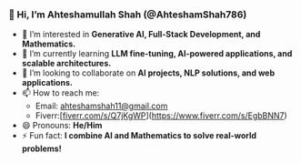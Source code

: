 ### 👋 Hi, I’m Ahteshamullah Shah (@AhteshamShah786)
- 👀 I’m interested in **Generative AI, Full-Stack Development, and Mathematics.**  
- 🌱 I’m currently learning **LLM fine-tuning, AI-powered applications, and scalable architectures.**  
- 💞️ I’m looking to collaborate on **AI projects, NLP solutions, and web applications.**  
- 📫 How to reach me:  
  - Email: [ahteshamshah11@gmail.com](mailto:ahteshamshah11@gmail.com)    
  - Fiverr:[[fiverr.com/s/Q7jKgWP](https://www.fiverr.com/s/Q7jKgWP)](https://www.fiverr.com/s/EgbBNN7)
- 😄 Pronouns: **He/Him**  
- ⚡ Fun fact: **I combine AI and Mathematics to solve real-world problems!**  

<!---
AhteshamShah786/AhteshamShah786 is a ✨ special ✨ repository because its `README.md` (this file) appears on your GitHub profile.
You can click the Preview link to take a look at your changes.
--->
